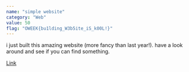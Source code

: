 ```yaml
---
name: "simple website"
category: "Web"
value: 50
flag: "OWEEK{bu1lding_W3b5ite_iS_k00L!}"
---
```


i just built this amazing website (more fancy than last year!). have a look around and see if you can find something.

[Link](http://simple-website.web.ctf.unswsecurity.com)

